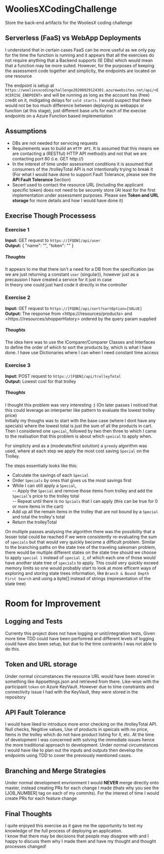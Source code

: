 # WooliesXCodingChallenge
Store the back-end artifacts for the WooliesX coding challenge

## Serverless (FaaS) vs WebApp Deployments
I understand that in certain cases FaaS can be more useful as we only pay for the time the function is running and it appears that all the exercises do not require anything that a Backend supports (IE DBs) which would mean that a function may be more suited. However, for the purposes of keeping the assessment code together and simplicity, the endpoints are located on one resource

The endpoint is setup at `https://wooliesxcodingchallenge20200929124301.azurewebsites.net/api/<EXCERISE_ENDPOINT>` and will be running as long as the account has (free) credit on it, midigating delays for `cold starts`. I would suspect that there would not be too much difference between deploying as webapps or function (at this stage), just different base urls for each of the execise endpoints on a Azure Function based implementation

## Assumptions
- DBs are not needed for servicing requests
- Requirements was to build an `HTTP API`. It is assumed that this means we are contacting a (RESTful) HTTP API method/s and not that we are contacting port 80 (i.e. GET http://)
- In the interest of time under assessment conditions it is assumed that consumers of the /trolleyTotal API is not intentionally trying to break it (For what I would have done to support Fault Tolerance, please see the **API Fault Tolerance** Section)
- Secert used to contact the resource URL (including the applicant specific token) does not need to be securely store (At least for the first implementation under assessment purposes. Please see **Token and URL storage** for more details and how I would have done it)

## Execrise Though Processess
### Exercise 1
**Input:** GET request to `https://[FQDN]/api/user`\
**Output:** { "name": "<NAME>", "token": "<TOKEN>" }

##### Thoughts
It appears to me that there isn't a need for a DB from the specification (as we are just returning a constant `user` (singular)), however just as a precausion I have created a service for it just in case\
In theory one could just hard code it directly in the controller

### Exercise 2
**Input:** GET request to `https://[FQDN]/api/sort?sortOption=[VALUE]`\
**Output:** The response from <https://<FQDN>/resources/products> and <https://<FQDN>/resources/shopperHistory> ordered by the query param supplied
  
##### Thoughts
The idea here was to use the IComparer/Comparer Classes and Interfaces to define the order of which to sort the products by, which is what I have done.
I have use Dictionaries where I can when I need constant time access

### Exercise 3
**Input:** POST request to `https://[FQDN]/api/trolleyTotal`\
**Output:** Lowest cost for that trolley
  
##### Thoughts
I thought this problem was very interesting :) (On later passes I noticed that this could leverage an interperter like pattern to evaluate the lowest trolley price)\
Initially my thoughs was to start with the base case (where I dont have any specials) where the lowest total is just the sum of all the products in cart. Then I considered one `special`, followed by two then three to which I came to the realisation that this problem is about which `speical` to apply when.

For simplicty and as a (moderate/first solution) a `greedy` algorithm was used, where at each step we apply the most cost saving `Special` on the Trolley. 

The steps essentially looks like this:
- Calculate the savings of each `Special`
- Order `Specials` by ones that gives us the most savings first
- While I can still apply a `Special`, \
-- Apply the `Special` and remove those items from trolley and add the `Special`'s price to the trolley total\
-- Repeat until there is no `Spcials` that I can apply (this can be true for 0 or more items in the cart)
- Add up all the remain items in the trolley that are not bound by a `Special` and total the trolley's total
- Return the trolleyTotal

On multiple passes analysing the algorithm there was the possibility that a lesser total could be reached if we were consistently re-evaluating the sum of `specials` but that would very quickly become a difficult problem. Similar to the branching paths on the state tree of the traveling salesman problem, there would be multiple different states on the state tree should we choose to apply `special 1` instead of `special 2`, of which each one of those would have another state tree of `specials` to apply. This could very quickly exceed memory limits so one would probably start to look at more efficent ways of exploring and storing state trees information, like `Branch & Bound Depth First Search` and using a byte[] instead of strings (representation of the state tree)

# Room for Improvement
## Logging and Tests
Currenty this project does not have logging or unit/integration tests, Given more time TDD could have been perfomred and different levels of logging could have also been setup, but due to the time contraints I was not able to do this.

## Token and URL storage
Under normal circumstances the resource URL would have been stored in something like Appsettings.json and retrieved from there. Like-wise with the participant `token` on Azure KeyVault. However due to time constraints and connectivity issue I had with the KeyVault, they were stored in the repository

## API Fault Tolerance
I would have liked to introduce more error checking on the /trolleyTotal API. Null checks, Negitive values, Use of products in speicals with no price, Items in the trolley which do not have product listing for it, etc. At the time of development I was concerned with solving the immediate issues hence the more traditional approach to development. Under normal circumstances I would have like to plan out the inputs and outputs then develop the endpoints using TDD to cover the previously mentioned cases.

## Branching and Merge Strategies
Under normal development envrionment I would **NEVER** merge directly onto master, instead creating PRs for each change I made (thats why you see the [JOB_NUMBER] tag on each of my commits). For the interest of time I would create PRs for each feature change

## Final Thoughts
I quite enjoyed this exercise as it gave me the opportunity to test my knowledge of the full process of deploying an application.\
I know that there may be decisions that people may disagree with and I happy to discuss them why I made them and have my thought and thought processes changed!

